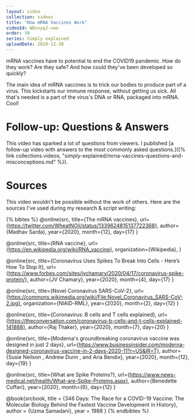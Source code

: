 ```yaml
---
layout: video
collection: videos
title: "How mRNA Vaccines Work"
videoId: WOvvyqJ-vwo
order: 39
series: Simply explained
uploadDate: 2020-12-30
---
```


mRNA vaccines have to potential to end the COVID19 pandemic. How do they work? Are they safe? And how could they've been developed so quickly?

The main idea of mRNA vaccines is to trick our bodies to produce part of a virus. This kickstarts our immune response, without getting us sick. All that's needed is a part of the virus's DNA or RNA, packaged into mRNA. Cool!

# Follow-up: Questions & Answers
This video has sparked a lot of questions from viewers. I published [a follow-up video with answers to the most commonly asked questions.]({% link collections.videos, "simply-explained/mrna-vaccines-questions-and-misconceptions.md" %}).

# Sources
This video wouldn't be possible without the work of others. Here are the sources I've used during my research & script writing:

{% bibtex %}
@online{src,
    title={The mRNA vaccines},
    url={https://twitter.com/WheatNOil/status/1339624815137722368},
    author={Madhav Sarda},
    year={2020},
    month={12},
    day={17}
}

@online{src,
    title={RNA vaccine},
    url={https://en.wikipedia.org/wiki/RNA_vaccine},
    organization={Wikipedia},
}

@online{src,
    title={Coronavirus Uses Spikes To Break Into Cells - Here’s How To Stop It},
    url={https://www.forbes.com/sites/jvchamary/2020/04/17/coronavirus-spike-protein/},
    author={JV Chamary},
    year={2020},
    month={4},
    day={17}
}

@online{src,
    title={Novel Coronavirus SARS-CoV-2},
    url={https://commons.wikimedia.org/wiki/File:Novel_Coronavirus_SARS-CoV-2.jpg},
    organization={NIAID-RML},
    year={2020},
    month={2},
    day={12}
}



@online{src,
    title={Coronavirus: B cells and T cells explained},
    url={https://theconversation.com/coronavirus-b-cells-and-t-cells-explained-141888},
    author={Raj Thaker},
    year={2020},
    month={7},
    day={20}
}

@online{src,
    title={Moderna's groundbreaking coronavirus vaccine was designed in just 2 days},
    url={https://www.businessinsider.com/moderna-designed-coronavirus-vaccine-in-2-days-2020-11?r=US&IR=T},
    author={Susie Neilson , Andrew Dunn , and Aria Bendix},
    year={2020},
    month={12},
    day={19}
}

@online{src,
    title={What are Spike Proteins?},
    url={https://www.news-medical.net/health/What-are-Spike-Proteins.aspx},
    author={Benedette Cuffari},
    year={2020},
    month={6},
    day={12}
}

@book{srcbook,
  title = {346 Days: The Race for a COVID-19 Vaccine: The Molecular Biology Behind the Fastest Vaccine Development in History},
  author = {Uzma Samadani},
  year = 1988
}
{% endbibtex %}